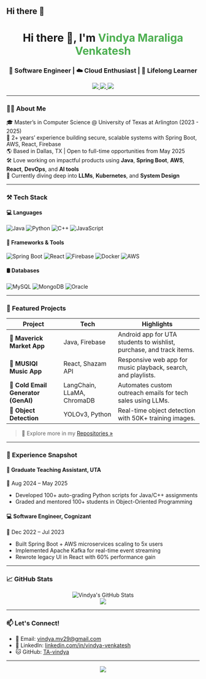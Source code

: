 ## Hi there 👋
<h1 align="center">Hi there 👋, I'm <span style="color:#4CAF50;">Vindya Maraliga Venkatesh</span></h1>
<h3 align="center">🚀 Software Engineer | ☁️ Cloud Enthusiast | 🧠 Lifelong Learner</h3>

<p align="center">
  <a href="https://www.linkedin.com/in/vindya-venkatesh">
    <img src="https://img.shields.io/badge/LinkedIn-vindya--venkatesh-blue?style=for-the-badge&logo=linkedin" />
  </a>
  <a href="mailto:vindya.mv29@gmail.com">
    <img src="https://img.shields.io/badge/Gmail-vindya.mv29@gmail.com-D14836?style=for-the-badge&logo=gmail&logoColor=white" />
  </a>
  <a href="https://github.com/TA-vindya">
    <img src="https://img.shields.io/github/followers/TA-vindya?style=for-the-badge&logo=github" />
  </a>
</p>

---

### 🧑‍💻 About Me

🎓 Master’s in Computer Science @ University of Texas at Arlington (2023 - 2025)  
💼 2+ years’ experience building secure, scalable systems with Spring Boot, AWS, React, Firebase  
🌎 Based in Dallas, TX | Open to full-time opportunities from May 2025  
🛠️ Love working on impactful products using **Java**, **Spring Boot**, **AWS**, **React**, **DevOps**, and **AI tools**  
🧠 Currently diving deep into **LLMs**, **Kubernetes**, and **System Design**

---

### ⚒️ Tech Stack

#### 💻 Languages  
![Java](https://img.shields.io/badge/Java-ED8B00?style=flat&logo=java&logoColor=white)
![Python](https://img.shields.io/badge/Python-3776AB?style=flat&logo=python&logoColor=white)
![C++](https://img.shields.io/badge/C++-00599C?style=flat&logo=c%2B%2B&logoColor=white)
![JavaScript](https://img.shields.io/badge/JavaScript-F7DF1E?style=flat&logo=javascript&logoColor=black)

#### 🧰 Frameworks & Tools  
![Spring Boot](https://img.shields.io/badge/Spring%20Boot-6DB33F?style=flat&logo=spring-boot&logoColor=white)
![React](https://img.shields.io/badge/React-20232A?style=flat&logo=react&logoColor=61DAFB)
![Firebase](https://img.shields.io/badge/Firebase-FFCA28?style=flat&logo=firebase&logoColor=black)
![Docker](https://img.shields.io/badge/Docker-2496ED?style=flat&logo=docker&logoColor=white)
![AWS](https://img.shields.io/badge/AWS-232F3E?style=flat&logo=amazon-aws&logoColor=white)

#### 🛢️ Databases  
![MySQL](https://img.shields.io/badge/MySQL-005C84?style=flat&logo=mysql&logoColor=white)
![MongoDB](https://img.shields.io/badge/MongoDB-47A248?style=flat&logo=mongodb&logoColor=white)
![Oracle](https://img.shields.io/badge/Oracle-F80000?style=flat&logo=oracle&logoColor=white)

---

### 🚀 Featured Projects

| Project | Tech | Highlights |
|--------|------|------------|
| **📱 Maverick Market App** | Java, Firebase | Android app for UTA students to wishlist, purchase, and track items. |
| **🎵 MUSIQI Music App** | React, Shazam API | Responsive web app for music playback, search, and playlists. |
| **🤖 Cold Email Generator (GenAI)** | LangChain, LLaMA, ChromaDB | Automates custom outreach emails for tech sales using LLMs. |
| **🎯 Object Detection** | YOLOv3, Python | Real-time object detection with 50K+ training images. |

> 🌟 Explore more in my [Repositories »](https://github.com/TA-vindya?tab=repositories)

---

### 💼 Experience Snapshot

#### 🏫 Graduate Teaching Assistant, UTA  
📅 Aug 2024 – May 2025  
- Developed 100+ auto-grading Python scripts for Java/C++ assignments  
- Graded and mentored 100+ students in Object-Oriented Programming

#### 💻 Software Engineer, Cognizant  
📅 Dec 2022 – Jul 2023  
- Built Spring Boot + AWS microservices scaling to 5x users  
- Implemented Apache Kafka for real-time event streaming  
- Rewrote legacy UI in React with 60% performance gain

---

### 📈 GitHub Stats

<p align="center">
  <img src="https://github-readme-stats.vercel.app/api?username=TA-vindya&show_icons=true&theme=tokyonight" alt="Vindya's GitHub Stats" />
  <br/>
  <img src="https://github-readme-streak-stats.herokuapp.com/?user=TA-vindya&theme=tokyonight" />
</p>

---

### 📫 Let's Connect!

- 💌 Email: [vindya.mv29@gmail.com](mailto:vindya.mv29@gmail.com)  
- 💼 LinkedIn: [linkedin.com/in/vindya-venkatesh](https://linkedin.com/in/vindya-venkatesh)  
- 🐱 GitHub: [TA-vindya](https://github.com/TA-vindya)

---

<div align="center">
  <img src="https://readme-typing-svg.demolab.com?font=Fira+Code&size=20&pause=1000&color=8B5CF6&center=true&vCenter=true&width=435&lines=Thanks+for+visiting!+💻;Feel+free+to+connect+with+me+👋" />
</div>



<!--
**vindya29/vindya29** is a ✨ _special_ ✨ repository because its `README.md` (this file) appears on your GitHub profile.

Here are some ideas to get you started:

- 🔭 I’m currently working on ...
- 🌱 I’m currently learning ...
- 👯 I’m looking to collaborate on ...
- 🤔 I’m looking for help with ...
- 💬 Ask me about ...
- 📫 How to reach me: ...
- 😄 Pronouns: ...
- ⚡ Fun fact: ...
-->
